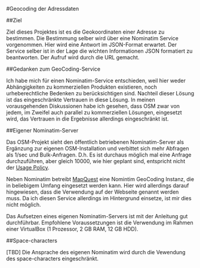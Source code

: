 #Geocoding der Adressdaten

##Ziel

Ziel dieses Projektes ist es die Geokoordinaten einer Adresse zu bestimmen. Die Bestimmung selber wird über eine Nominatim Service vorgenommen. Hier wird eine Antwort im JSON-Format erwartet. Der Service selber ist in der Lage die wichten Informationen JSON formatiert zu beantworten. Der Aufruf wird durch die URL gemacht.

##Gedanken zum GeoCoding-Service

Ich habe mich für einen Nominatim-Service entschieden, weil hier weder Abhängigkeiten zu kommerziellen Produkten existieren, noch urheberechtliche Bedenken zu berücksichtigen sind. Nachteil dieser Lösung ist das eingeschränkte Vertrauen in diese Lösung. In meinen vorausgehenden Diskussionen habe ich gesehen, dass OSM zwar von jedem, im Zweifel auch parallel zu kommerziellen Lösungen, eingesetzt wird, das Vertrauen in die Ergebnisse allerdings eingeschränkt ist. 

##Eigener Nominatim-Server

Das OSM-Projekt sieht den öffentlich betriebenen Nominatim-Server als Ergänzung zur eigenen OSM-Installation und verbittet sich mehr Abfragen als 1/sec und Bulk-Anfragen. D.h. Es ist durchaus möglich mal eine Anfrage durchzuführen, aber gleich 10000, wie hier geplant sind, entspricht nicht der [Usage Policy](http://wiki.openstreetmap.org/wiki/Nominatim_usage_policy).

Neben Nominatim betreibt [MapQuest](http://developer.mapquest.com/de/web/products/open/nominatim) eine Nomintim GeoCoding Instanz, die in beliebigem Umfang eingesetzt werden kann. Hier wird allerdings darauf hingewiesen, dass die Verwendung auf der Webseite genannt werden muss. Da ich diesen Service allerdings im Hintergrund einsetze, ist mir dies nicht möglich.   

Das Aufsetzen eines eigenen Nominatim-Servers ist mit der Anleitung gut durchführbar. Empfohlene Voraussetzungen ist die Verwendung im Rahmen einer VirtualBox (1 Prozessor, 2 GB RAM, 12 GB HDD). 

##Space-characters

[TBD] Die Ansprache des eigenen Nominatim wird durch die Vewendung des space-characters eingeschränkt. 

